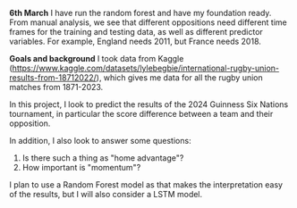 **6th March**
I have run the random forest and have my foundation ready. From manual analysis, we see that different oppositions need different time frames for the training and testing data, as well as different predictor variables. For example, England needs 2011, but France needs 2018. 

**Goals and background**
I took data from Kaggle (https://www.kaggle.com/datasets/lylebegbie/international-rugby-union-results-from-18712022/), which gives me data for all the rugby union matches from 1871-2023.

In this project, I look to predict the results of the 2024 Guinness Six Nations tournament, in particular the score difference between a team and their opposition. 

In addition, I also look to answer some questions:
1. Is there such a thing as "home advantage"?
2. How important is "momentum"?

I plan to use a Random Forest model as that makes the interpretation easy of the results, but I will also consider a LSTM model. 
